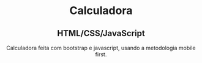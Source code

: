 <h1 align="center">Calculadora</h1>

<h2 align="center" >HTML/CSS/JavaScript</h2>
<p align="center" > Calculadora feita com bootstrap e javascript, usando a metodologia mobile first.</p>
<p align="center"></p>
